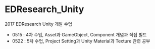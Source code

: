 # EDResearch_Unity
2017 EDResearch Unity 개발 수업
- 0515 : 4차 수업, Asset과 GameObject, Component 개념과 직접 빌드
- 0522 : 5차 수업, Project Setting과 Unity Material과 Texture 관련 공부
